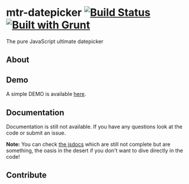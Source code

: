 # mtr-datepicker [![Build Status](https://travis-ci.org/mtrdesign/mtr-datepicker.svg?branch=master)](https://travis-ci.org/mtrdesign/mtr-datepicker) [![Built with Grunt](https://cdn.gruntjs.com/builtwith.png)](http://gruntjs.com/)
The pure JavaScript ultimate datepicker

## About

## Demo

A simple DEMO is available [here](http://mtrdesign.github.io/mtr-datepicker/).

## Documentation

Documentation is still not available. If you have any questions look at the code or submit an issue.

**Note:** You can check [the jsdocs](http://mtrdesign.github.io/mtr-datepicker/docs/MtrDatepicker.html) which are still not complete but are something, the oasis in the desert if you don't want to dive directly in the code!

## Contribute
